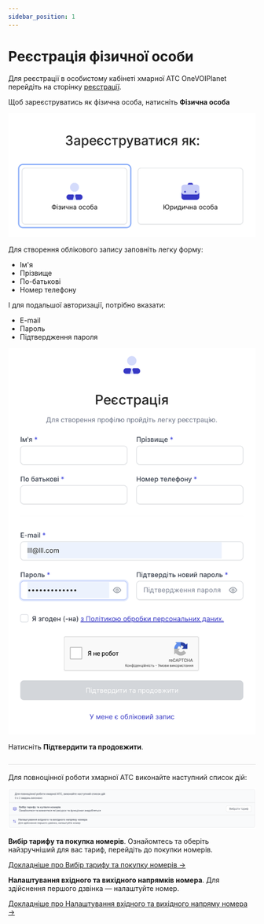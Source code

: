 ```yaml
---
sidebar_position: 1
---
```


# Реєстрація фізичної особи

Для реєстрації в особистому кабінеті хмарної АТС OneVOIPlanet перейдіть на сторінку [реєстрації](https://cabinet.onevoiplanet.ua/registration).

Щоб зареєструватись як фізична особа, натисніть **Фізична особа**

![](../../img/authorization/i-sign-in6.svg)

Для створення облікового запису заповніть легку форму:
- Ім'я
- Прізвище
- По-батькові
- Номер телефону

І для подальшої авторизації, потрібно вказати:
- E-mail
- Пароль
- Підтвердження пароля

![](../../img/authorization/i-sign-in7.svg)

Натисніть **Підтвердити та продовжити**.

![](../../img/authorization/line.svg)

Для повноцінної роботи хмарної АТС виконайте наступний список дій:

![](../../img/authorization/registration-tasks-block.svg)

**Вибір тарифу та покупка номерів**. Ознайомтесь та оберіть  найзручніший для вас тариф, перейдіть до покупки номерів.

[Докладніше про Вибір тарифу та покупку номерів →](../../finance/control-plan.md)

**Налаштування вхідного та вихідного напрямків номера**. Для здійснення першого дзвінка — налаштуйте номер.

[Докладніше про Налаштування вхідного та вихідного напряму номера →](../../numbers/settings-number.md)
